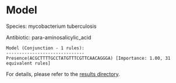 
# Model

Species: mycobacterium tuberculosis

Antibiotic: para-aminosalicylic_acid

```
Model (Conjunction - 1 rules):
------------------------------
Presence(ACGCTTTTGCCTATGTTTCGTTCAACAGGGA) [Importance: 1.00, 31 equivalent rules]

```

For details, please refer to the [results directory](../../../../../results/scm_b/mycobacterium%20tuberculosis/para-aminosalicylic_acid/repeat_5/).

